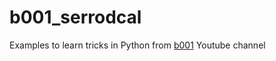 # b001_serrodcal

Examples to learn tricks in Python from [b001](https://www.youtube.com/@b001) Youtube channel
